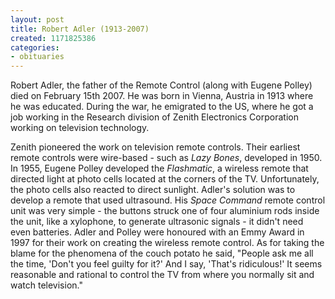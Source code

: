 ```yaml
---
layout: post
title: Robert Adler (1913-2007)
created: 1171825386
categories:
- obituaries
---
```

Robert Adler, the father of the Remote Control (along with Eugene Polley) died on February 15th 2007. He was born in Vienna, Austria in 1913 where he was educated. During the war, he emigrated to the US, where he got a job working in the Research division of Zenith Electronics Corporation working on television technology.

Zenith pioneered the work on television remote controls. Their earliest remote controls were wire-based - such as <em>Lazy Bones</em>, developed in 1950. In 1955, Eugene Polley developed the <em>Flashmatic</em>, a wireless remote that directed light at photo cells located at the corners of the TV. Unfortunately, the photo cells also reacted to direct sunlight. Adler's solution was to develop a remote that used ultrasound. His <em>Space Command</em> remote control unit was very simple - the buttons struck one of four aluminium rods inside the unit, like a xylophone, to generate ultrasonic signals - it didn't need even batteries. Adler and Polley were honoured with an Emmy Award in 1997 for their work on creating the wireless remote control. As for taking the blame for the phenomena of the couch potato he said, "People ask me all the time, 'Don't you feel guilty for it?' And I say, 'That's ridiculous!' It seems reasonable and rational to control the TV from where you normally sit and watch television."
